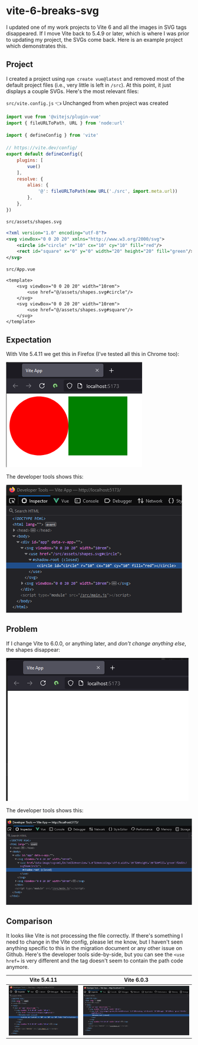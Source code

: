 # vite-6-breaks-svg

I updated one of my work projects to Vite 6 and all the images in SVG tags disappeared.
If I move Vite back to 5.4.9 or later, which is where I was prior to updating my project, the SVGs come back.
Here is an example project which demonstrates this.

## Project

I created a project using `npm create vue@latest` and removed most of the default project files (i.e., very little is left in `/src`). 
At this point, it just displays a couple SVGs.
Here's the most relevant files:

`src/vite.config.js` 👈 Unchanged from when project was created
```javascript
import vue from '@vitejs/plugin-vue'
import { fileURLToPath, URL } from 'node:url'

import { defineConfig } from 'vite'

// https://vite.dev/config/
export default defineConfig({
    plugins: [
        vue()
    ],
    resolve: {
        alias: {
            '@': fileURLToPath(new URL('./src', import.meta.url))
        },
    },
})
````
    
`src/assets/shapes.svg`
```svg
<?xml version="1.0" encoding="utf-8"?>
<svg viewBox="0 0 20 20" xmlns="http://www.w3.org/2000/svg">
    <circle id="circle" r="10" cx="10" cy="10" fill="red"/>
    <rect id="square" x="0" y="0" width="20" height="20" fill="green"/>
</svg>
```

`src/App.vue`
```vue
<template>
    <svg viewBox="0 0 20 20" width="10rem">
        <use href="@/assets/shapes.svg#circle"/>
    </svg>
    <svg viewBox="0 0 20 20" width="10rem">
        <use href="@/assets/shapes.svg#square"/>
    </svg>
</template>
```

## Expectation

With Vite 5.4.11 we get this in Firefox (I've tested all this in Chrome too):

![Vite 5.4.11 browser view](readme/vite5browser.png)

The developer tools shows this:

![Vite 5.4.11 developer tools](readme/vite5devtools.png)

## Problem

If I change Vite to 6.0.0, or anything later, and <em>don't change anything else</em>, the shapes disappear:

![Vite 6.0.3 browser view](readme/vite6browser.png)

The developer tools shows this:

![Vite 6.0.3 developer tools](readme/vite6devtools.png)

## Comparison

It looks like Vite is not processing the file correctly.
If there's something I need to change in the Vite config, please let me know, but I haven't seen anything specific to this in the migration document or any other issue on Github.
Here's the developer tools side-by-side, but you can see the `<use href=` is very different and the tag doesn't seem to contain the path code anymore.

| Vite 5.4.11                                                | Vite 6.0.3                                                |
|------------------------------------------------------------|-----------------------------------------------------------|
| ![Vite 5.4.11 developer tools](readme/vite5devtools.png)   | ![Vite 6.0.3 developer tools](readme/vite6devtools.png)   |
